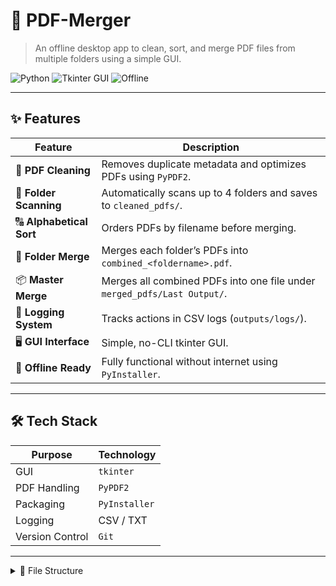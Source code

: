 # 📁 PDF-Merger

> An offline desktop app to clean, sort, and merge PDF files from multiple folders using a simple GUI.

![Python](https://img.shields.io/badge/Python-3.10-blue)
![Tkinter GUI](https://img.shields.io/badge/GUI-Tkinter-brightgreen)
![Offline](https://img.shields.io/badge/Offline-Yes-critical)

---

## ✨ Features

| Feature               | Description |
|------------------------|-------------|
| 🧹 **PDF Cleaning**     | Removes duplicate metadata and optimizes PDFs using `PyPDF2`. |
| 📁 **Folder Scanning**  | Automatically scans up to 4 folders and saves to `cleaned_pdfs/`. |
| 🔠 **Alphabetical Sort**| Orders PDFs by filename before merging. |
| 📎 **Folder Merge**     | Merges each folder’s PDFs into `combined_<foldername>.pdf`. |
| 📦 **Master Merge**     | Merges all combined PDFs into one file under `merged_pdfs/Last Output/`. |
| 🧾 **Logging System**   | Tracks actions in CSV logs (`outputs/logs/`). |
| 🖥️ **GUI Interface**    | Simple, no-CLI tkinter GUI. |
| 🚫 **Offline Ready**    | Fully functional without internet using `PyInstaller`. |

---

## 🛠️ Tech Stack

| Purpose         | Technology   |
|------------------|--------------|
| GUI              | `tkinter`    |
| PDF Handling     | `PyPDF2`     |
| Packaging        | `PyInstaller`|
| Logging          | CSV / TXT    |
| Version Control  | `Git`        |

---

<details>
<summary>📂 File Structure</summary>

```plaintext
PDF-Merger/
├── main.py
├── requirements.txt
├── README.md
│
├── config/
│   └── settings.py
│
├── src/
│   ├── __init__.py
│   ├── ui/
│   │   └── main_ui.py
│   ├── utils/
│   │   ├── pdf_handler.py
│   │   ├── logger.py
│   │   ├── pdf_merger.py
│   │   └── file_handler.py
│   └── services/
│       └── pdf_info.py
│
├── assets/
│   └── icons/
│
└── outputs/
    ├── merged_pdfs/
    └── logs/


